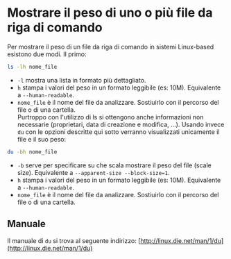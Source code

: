 # Mostrare il peso di uno o più file da riga di comando
Per mostrare il peso di un file da riga di comando in sistemi Linux-based esistono due modi. Il primo:
```bash
ls -lh nome_file
```
- `-l` mostra una lista in formato più dettagliato.
- `h` stampa i valori del peso in un formato leggibile (es: 10M). Equivalente a `--human-readable`.
- `nome_file` è il nome del file da analizzare. Sostiuirlo con il percorso del file o di una cartella.  
Purtroppo con l'utilizzo di ls si ottengono anche informazioni non necessarie (proprietari, data di creazione e modifica, ...). Usando invece `du` con le opzioni descritte qui sotto verranno visualizzati unicamente il file e il suo peso:
```bash
du -bh nome_file
```
- `-b` serve per specificare su che scala mostrare il peso del file (scale size). Equivalente a `--apparent-size --block-size=1`.
- `h` stampa i valori del peso in un formato leggibile (es: 10M). Equivalente a `--human-readable`.
- `nome_file` è il nome del file da analizzare. Sostiuirlo con il percorso del file o di una cartella.

## Manuale
Il manuale di `du` si trova al seguente indirizzo: [http://linux.die.net/man/1/du](http://linux.die.net/man/1/du)